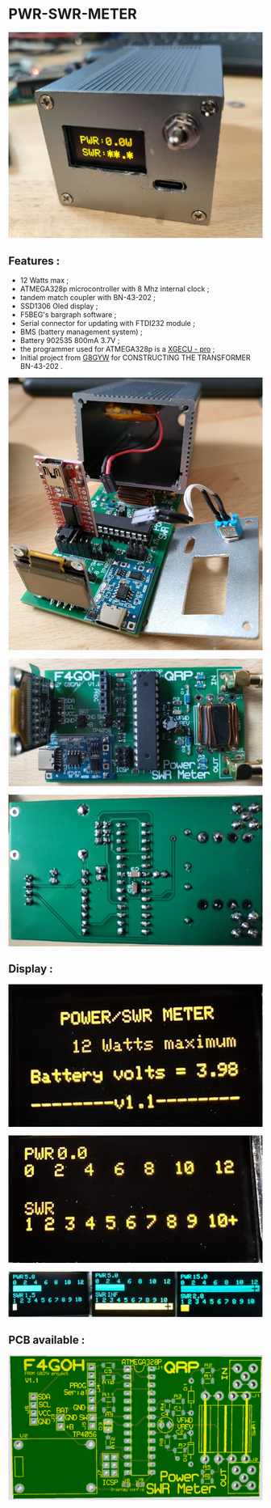 # PWR-SWR-METER

![swr3](images/swr3.jpg "Main board1")

## Features :

- 12 Watts max ;
- ATMEGA328p microcontroller with 8 Mhz internal clock ;
- tandem match coupler with BN-43-202 ;
- SSD1306 Oled display ;
- F5BEG's bargraph software ;
- Serial connector for updating with FTDI232 module ;
- BMS (battery management system) ;
- Battery 902535 800mA 3.7V ;
- the programmer used for ATMEGA328p is a [XGECU - pro](https://www.aliexpress.com/premium/XGecu.html) ;
- Initial project from [G8GYW](https://github.com/G8GYW/g8gyw.github.io) for CONSTRUCTING THE TRANSFORMER BN-43-202 .

![total](images/total.jpg "Main board")

![swr2](images/swr2.jpg "Main board2")

![swrback](images/swr_back.jpg "Main board3")


## Display :

![display](images/intro.jpg "display")

![display](images/init.jpg "display")

![display](images/pwr_swr.jpg "display")

## PCB available :

![PCB](images/swrQRP_PCB.png "pcb")


